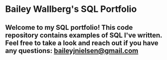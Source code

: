 # Bailey Wallberg's SQL Portfolio
## Welcome to my SQL portfolio! This code repository contains examples of SQL I've written. Feel free to take a look and reach out if you have any questions: baileyjnielsen@gmail.com
